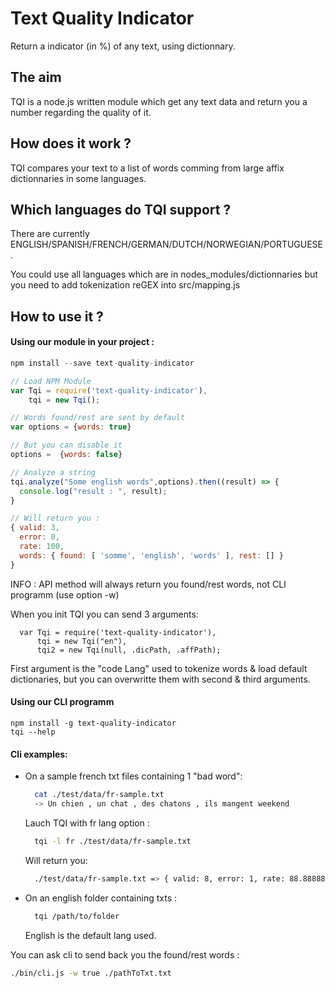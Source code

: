 # Text Quality Indicator
Return a indicator (in %) of any text, using dictionnary.

## The aim
TQI is a node.js written module which get any text data and return you a number regarding the quality of it.

## How does it work ?
TQI compares your text to a list of words comming from large affix dictionnaries in some languages.

## Which languages do TQI support ?
There are currently ENGLISH/SPANISH/FRENCH/GERMAN/DUTCH/NORWEGIAN/PORTUGUESE.

You could use all languages which are in nodes_modules/dictionnaries but you need to add tokenization reGEX into src/mapping.js

## How to use it ?

#### Using our module in your project :

```javascript
npm install --save text-quality-indicator

// Load NPM Module
var Tqi = require('text-quality-indicator'),
    tqi = new Tqi();

// Words found/rest are sent by default
var options = {words: true}

// But you can disable it
options =  {words: false}

// Analyze a string
tqi.analyze("Some english words",options).then((result) => {
  console.log("result : ", result);
}

// Will return you :
{ valid: 3,
  error: 0,
  rate: 100,
  words: { found: [ 'somme', 'english', 'words' ], rest: [] } 
}
```

INFO : API method will always return you found/rest words, not CLI programm (use option -w) 


When you init TQI you can send 3 arguments:

```
  var Tqi = require('text-quality-indicator'),
      tqi = new Tqi("en"),
      tqi2 = new Tqi(null, .dicPath, .affPath);
```

First argument is the "code Lang" used to tokenize words & load default dictionaries, but you can overwritte them with second & third arguments.



#### Using our CLI programm

```
npm install -g text-quality-indicator
tqi --help
```

#### Cli examples:

- On a sample french txt files containing 1 "bad word":

  ```bash
    cat ./test/data/fr-sample.txt
    -> Un chien , un chat , des chatons , ils mangent weekend
  ```
  
  Lauch TQI with fr lang option :
  
  ```bash
    tqi -l fr ./test/data/fr-sample.txt 
  ```
  
  Will return you:
  
  ```bash
    ./test/data/fr-sample.txt => { valid: 8, error: 1, rate: 88.88888888888889 }
  ```

- On an english folder containing txts :
  
  ```bash
    tqi /path/to/folder
  ```
  English is the default lang used.

You can ask cli to send back you the found/rest words :

```bash
./bin/cli.js -w true ./pathToTxt.txt
```
